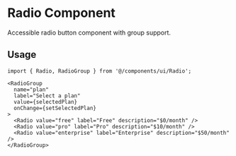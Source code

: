 # Radio Component

Accessible radio button component with group support.

## Usage

```tsx
import { Radio, RadioGroup } from '@/components/ui/Radio';

<RadioGroup
  name="plan"
  label="Select a plan"
  value={selectedPlan}
  onChange={setSelectedPlan}
>
  <Radio value="free" label="Free" description="$0/month" />
  <Radio value="pro" label="Pro" description="$10/month" />
  <Radio value="enterprise" label="Enterprise" description="$50/month" />
</RadioGroup>
```
